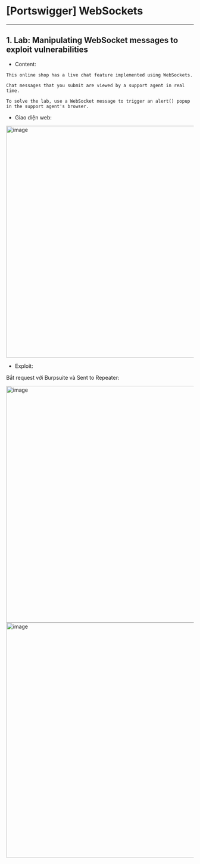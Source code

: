 # [Portswigger] WebSockets

***

## 1. Lab: Manipulating WebSocket messages to exploit vulnerabilities

* Content: 
```
This online shop has a live chat feature implemented using WebSockets.

Chat messages that you submit are viewed by a support agent in real time.

To solve the lab, use a WebSocket message to trigger an alert() popup in the support agent's browser.
```

* Giao diện web:
<img width="621" alt="image" src="https://github.com/nguyenkhai98/nguyenkhai98.github.io/assets/51147179/4863f28f-ee8e-4f85-a362-e674c9b5d436">

* Exploit:

Bắt request với Burpsuite và Sent to Repeater:

<img width="634" alt="image" src="https://github.com/nguyenkhai98/nguyenkhai98.github.io/assets/51147179/e42ab7f8-8cd9-4c04-b23d-d3d359c0206b">

<img width="630" alt="image" src="https://github.com/nguyenkhai98/nguyenkhai98.github.io/assets/51147179/ee8ca367-37e0-44f0-aa52-45b84c6a3831">




